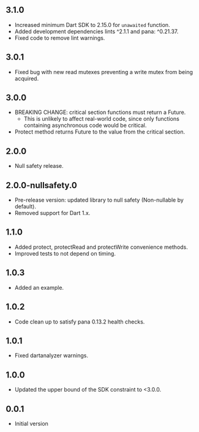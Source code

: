 ## 3.1.0

- Increased minimum Dart SDK to 2.15.0 for `unawaited` function.
- Added development dependencies lints ^2.1.1 and pana: ^0.21.37.
- Fixed code to remove lint warnings.

## 3.0.1

- Fixed bug with new read mutexes preventing a write mutex from being acquired.

## 3.0.0

- BREAKING CHANGE: critical section functions must return a Future.
    - This is unlikely to affect real-world code, since only functions
      containing asynchronous code would be critical.
- Protect method returns Future to the value from the critical section.

## 2.0.0

- Null safety release.

## 2.0.0-nullsafety.0

- Pre-release version: updated library to null safety (Non-nullable by default).
- Removed support for Dart 1.x.

## 1.1.0

- Added protect, protectRead and protectWrite convenience methods.
- Improved tests to not depend on timing.

## 1.0.3

- Added an example.

## 1.0.2

- Code clean up to satisfy pana 0.13.2 health checks.

## 1.0.1

- Fixed dartanalyzer warnings.

## 1.0.0

- Updated the upper bound of the SDK constraint to <3.0.0.

## 0.0.1

- Initial version
